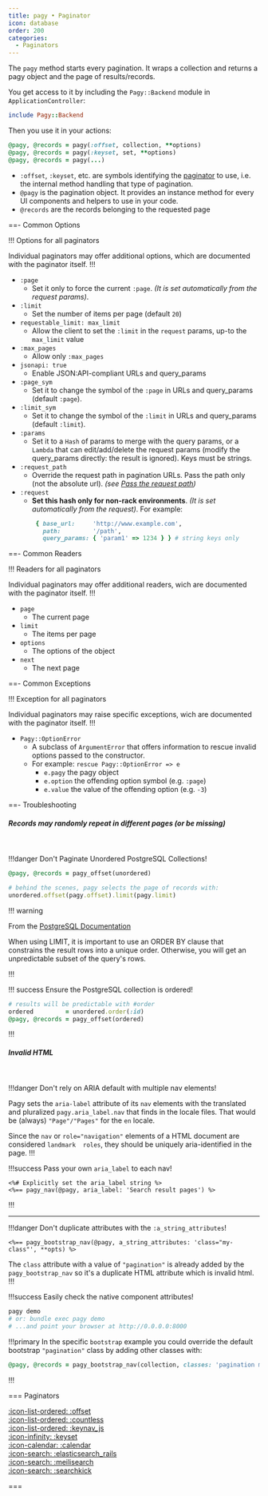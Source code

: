 ```yaml
---
title: pagy • Paginator
icon: database
order: 200
categories:
  - Paginators
---
```


The `pagy` method starts every pagination. It wraps a collection and returns a pagy object and the page of results/records.

You get access to it by including the `Pagy::Backend` module in `ApplicationController`:

```ruby Controller
include Pagy::Backend
```

Then you use it in your actions:

```ruby Controller Action
@pagy, @records = pagy(:offset, collection, **options)
@pagy, @records = pagy(:keyset, set, **options)
@pagy, @records = pagy(...)
```
- `:offset`, `:keyset`, etc. are symbols identifying the [paginator](#paginators) to use, i.e. the internal method handling that type of pagination.
- `@pagy` is the pagination object. It provides an instance method for every UI components and helpers to use in your code.
- `@records` are the records belonging to the requested page


==- Common Options

!!! Options for all paginators

Individual paginators may offer additional options, which are documented with the paginator itself.
!!!

- `:page`
  - Set it only to force the current `:page`. _(It is set automatically from the request params)_.
- `:limit`
  - Set the number of items per page (default `20`)
- `requestable_limit: max_limit`
  - Allow the client to set the `:limit` in the `request` params, up-to the `max_limit` value
- `:max_pages`
  - Allow only `:max_pages`
- `jsonapi: true`
  - Enable JSON:API-compliant URLs and query_params
- `:page_sym`
  - Set it to change the symbol of the `:page` in URLs and query_params (default `:page`).
- `:limit_sym`
  - Set it to change the symbol of the `:limit` in URLs and query_params (default `:limit`).
- `:params`
  - Set it to a `Hash` of params to merge with the query params, or a `Lambda` that can edit/add/delete the request params (modify the query_params directly: the result is ignored). Keys
    must be strings.
- `:request_path`
  - Override the request path in pagination URLs. Pass the path only (not the absolute url). _(see [Pass the request path](/docs/Practical%20Guide/how-to.md#pass-the-request-path))_
- `:request`
  - **Set this hash only for non-rack environments**. _(It is set automatically from the request)_. For example:
    ```ruby
     { base_url:     'http://www.example.com',
       path:         '/path',
       query_params: { 'param1' => 1234 } } # string keys only
    ```

==- Common Readers

!!! Readers for all paginators

Individual paginators may offer additional readers, wich are documented with the paginator itself.
!!!

- `page`
  - The current page
- `limit`
  - The items per page
- `options`
  - The options of the object
- `next`
  - The next page

==- Common Exceptions

!!! Exception for all paginators

Individual paginators may raise specific exceptions, wich are documented with the paginator itself.
!!!
- `Pagy::OptionError`
  - A subclass of `ArgumentError` that offers information to rescue invalid options passed to the constructor.
  - For example: `rescue Pagy::OptionError => e`
    - `e.pagy` the pagy object
    - `e.option` the offending option symbol (e.g. `:page`)
    - `e.value` the value of the offending option (e.g. `-3`)

==- Troubleshooting

##### Records may randomly repeat in different pages (or be missing)

<br/>

!!!danger Don't Paginate Unordered PostgreSQL Collections!

```rb
@pagy, @records = pagy_offset(unordered)

# behind the scenes, pagy selects the page of records with: 
unordered.offset(pagy.offset).limit(pagy.limit)
```

!!! warning

From the [PostgreSQL Documentation](https://www.postgresql.org/docs/16/queries-limit.html#:~:text=When%20using%20LIMIT,ORDER%20BY)

When using LIMIT, it is important to use an ORDER BY clause that constrains the result rows into a unique order. Otherwise, you
will get an unpredictable subset of the query's rows.

!!!

!!! success Ensure the PostgreSQL collection is ordered!

```rb
# results will be predictable with #order
ordered         = unordered.order(:id)
@pagy, @records = pagy_offset(ordered)
```

!!!

##### Invalid HTML

<br/>

!!!danger Don't rely on ARIA default with multiple nav elements!

Pagy sets the `aria-label` attribute of its `nav` elements with the translated and pluralized `pagy.aria_label.nav` that finds in
the locale files. That would be (always) `"Page"/"Pages"` for the `en` locale.

Since the `nav` or `role="navigation"` elements of a HTML document are considered `landmark  roles`, they should be uniquely
aria-identified in the page.
!!!

!!!success Pass your own `aria_label` to each nav!

```erb
<%# Explicitly set the aria_label string %>
<%== pagy_nav(@pagy, aria_label: 'Search result pages') %>
```

!!!
<hr>

!!!danger Don't duplicate attributes with the `:a_string_attributes`!

```erb
<%== pagy_bootstrap_nav(@pagy, a_string_attributes: 'class="my-class"', **opts) %>
```

The `class` attribute with a value of `"pagination"` is already added by the `pagy_bootstrap_nav` so it's a duplicate HTML
attribute which is invalid html.
!!!

!!!success Easily check the native component attributes!

```sh
pagy demo
# or: bundle exec pagy demo
# ...and point your browser at http://0.0.0.0:8000
```

!!!primary In the specific `bootstrap` example you could override the default bootstrap `"pagination"` class by adding other
classes with:

```ruby
@pagy, @records = pagy_bootstrap_nav(collection, classes: 'pagination my-class')
```

!!!

=== Paginators

[:icon-list-ordered: :offset](paginator/offset.md)<br/>
[:icon-list-ordered: :countless](paginator/countless.md)<br/>
[:icon-list-ordered: :keynav_js](paginator/keynav_js)<br/>
[:icon-infinity: :keyset](paginator/keyset.md)<br/>
[:icon-calendar: :calendar](paginator/calendar.md)<br/>
[:icon-search: :elasticsearch_rails](paginator/elasticsearch_rails.md)<br/>
[:icon-search: :meilisearch](paginator/meilisearch.md)<br/>
[:icon-search: :searchkick](paginator/searchkick.md)<br/>

===
